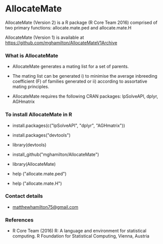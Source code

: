 # AllocateMate #

AllocateMate (Version 2) is a R package (R Core Team 2016) comprised of two primary functions: allocate.mate.ped and allocate.mate.H

AllocateMate (Version 1) is available at https://github.com/mghamilton/AllocateMateV1Archive

### What is AllocateMate ###

* AllocateMate generates a mating list for a set of parents.
* The mating list can be generated i) to minimise the average inbreeding coefficient (F) of families generated or ii) according to assortative mating principles.

* AllocateMate requires the following CRAN packages: lpSolveAPI, dplyr, AGHmatrix

### To install AllocateMate in R ###

*   install.packages(c("lpSolveAPI", "dplyr", "AGHmatrix"))

*   install.packages("devtools")
*   library(devtools)
*   install_github("mghamilton/AllocateMate")
*   library(AllocateMate)
*   help ("allocate.mate.ped")
*   help ("allocate.mate.H")

### Contact details ###

* <matthewhamilton75@gmail.com>

### References ###

* R Core Team (2016) R: A language and environment for statistical computing. R Foundation for Statistical Computing, Vienna, Austria
